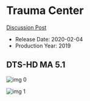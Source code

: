 # Trauma Center

[Discussion Post](https://www.avsforum.com/threads/bass-eq-for-filtered-movies.2995212/post-59171482)

* Release Date: 2020-02-04
* Production Year: 2019

## DTS-HD MA 5.1

![img 0](https://i.imgur.com/z7bHnWA.jpg)

![img 1](https://i.imgur.com/tVZnfgc.png)


